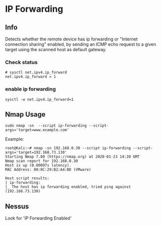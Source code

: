# IP Forwarding

## Info

Detects whether the remote device has ip forwarding or "Internet connection sharing" enabled, by sending an ICMP echo request to a given target using the scanned host as default gateway.

### Check status

```text
# sysctl net.ipv4.ip_forward
net.ipv4.ip_forward = 1
```

### enable  ip forwarding

```text
sysctl -w net.ipv4.ip_forward=1
```

## Nmap Usage

`sudo nmap -sn  --script ip-forwarding --script-args='target=www.example.com'`

Example:

```text
root@Kali:~# nmap -sn 192.168.0.30 --script ip-forwarding --script-args='target=192.168.73.130'
Starting Nmap 7.80 (https://nmap.org) at 2020-01-23 14:20 GMT
Nmap scan report for 192.168.0.30
Host is up (0.00097s latency).
MAC Address: 00:0C:29:B2:A4:BD (VMware)

Host script results:
| ip-forwarding:
|_ The host has ip forwarding enabled, tried ping against (192.168.73.130)
```

## Nessus

Look for 'IP Forwarding Enabled'

